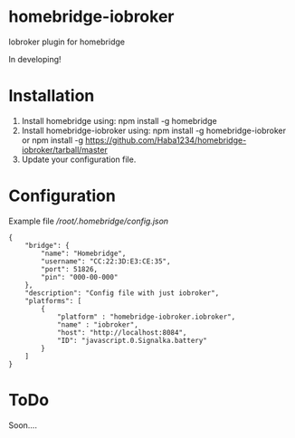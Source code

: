 # homebridge-iobroker

Iobroker plugin for homebridge

In developing!

# Installation

1. Install homebridge using: npm install -g homebridge
2. Install homebridge-iobroker using: npm install -g homebridge-iobroker or npm install -g https://github.com/Haba1234/homebridge-iobroker/tarball/master
3. Update your configuration file. 

# Configuration

Example file */root/.homebridge/config.json*

```
{
    "bridge": {
        "name": "Homebridge",
        "username": "CC:22:3D:E3:CE:35",
        "port": 51826,
        "pin": "000-00-000"
    },
    "description": "Config file with just iobroker",
    "platforms": [
        {
            "platform" : "homebridge-iobroker.iobroker",
            "name" : "iobroker",
            "host": "http://localhost:8084",
            "ID": "javascript.0.Signalka.battery"
        }
    ]   
}
```

# ToDo

Soon....
